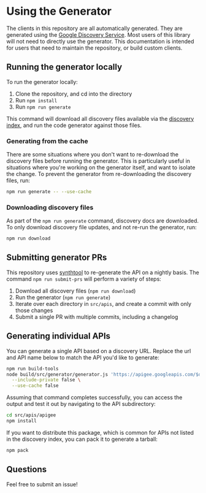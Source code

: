# Using the Generator
The clients in this repository are all automatically generated. They are generated using the [Google Discovery Service](https://developers.google.com/discovery). Most users of this library will not need to directly use the generator. This documentation is intended for users that need to maintain the repository, or build custom clients.

## Running the generator locally
To run the generator locally:
1. Clone the repository, and cd into the directory
2. Run `npm install`
3. Run `npm run generate`

This command will download all discovery files available via the [discovery index](https://www.googleapis.com/discovery/v1/apis/), and run the code generator against those files.

### Generating from the cache
There are some situations where you don't want to re-download the discovery files before running the generator. This is particularly useful in situations where you're working on the generator itself, and want to isolate the change. To prevent the generator from re-downloading the discovery files, run:

```sh
npm run generate -- --use-cache
```

### Downloading discovery files
As part of the `npm run generate` command, discovery docs are downloaded. To only download discovery file updates, and not re-run the generator, run:

```sh
npm run download
```

## Submitting generator PRs
This repository uses [synthtool](https://github.com/googleapis/synthtool/) to re-generate the API on a nightly basis. The command `npm run submit-prs` will perform a variety of steps:
1. Download all discovery files (`npm run download`)
2. Run the generator (`npm run generate`)
3. Iterate over each directory in `src/apis`, and create a commit with only those changes
4. Submit a single PR with multiple commits, including a changelog

## Generating individual APIs
You can generate a single API based on a discovery URL. Replace the url and API name below to match the API you'd like to generate:

```sh
npm run build-tools
node build/src/generator/generator.js 'https://apigee.googleapis.com/$discovery/rest?version=v1' \
  --include-private false \
  --use-cache false
```

Assuming that command completes successfully, you can access the output and test it out by navigating to the API subdirectory:

```sh
cd src/apis/apigee
npm install
```

If you want to distribute this package, which is common for APIs not listed in the discovery index, you can pack it to generate a tarball:

```sh
npm pack
```

## Questions
Feel free to submit an issue!
